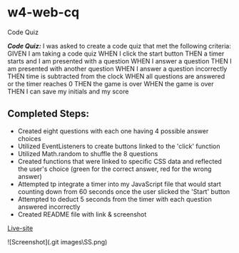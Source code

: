 # w4-web-cq
Code Quiz

***Code Quiz:*** I was asked to create a code quiz that met the following criteria: 
GIVEN I am taking a code quiz
WHEN I click the start button
THEN a timer starts and I am presented with a question
WHEN I answer a question
THEN I am presented with another question
WHEN I answer a question incorrectly
THEN time is subtracted from the clock
WHEN all questions are answered or the timer reaches 0
THEN the game is over
WHEN the game is over
THEN I can save my initials and my score

## Completed Steps:

* Created eight questions with each one having 4 possible answer choices
* Utilized EventListeners to create buttons linked to the 'click' function
* Utilized Math.random to shuffle the 8 questions
* Created functions that were linked to specific CSS data and reflected the user's choice (green for the correct answer, red for the wrong answer)
* Attempted tp integrate a timer into my JavaScript file that would start counting down from 60 seconds once the user slicked the 'Start' button
* Attempted to deduct 5 seconds from the timer with each question answered incorrectly
* Created README file with link & screenshot

[Live-site](https://human-exp11.github.io/w4-web-cq/)

![Screenshot](.git images\SS.png)
